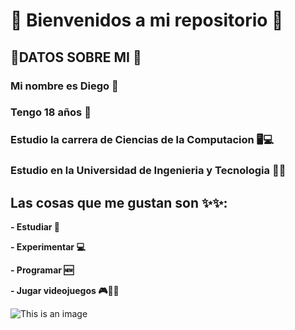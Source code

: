# 🧒​ Bienvenidos a mi repositorio ​🎲​ 
## ​🤖​DATOS SOBRE MI 👾

### Mi nombre es Diego 🧙​

### Tengo 18 años ​🧛​

### Estudio la carrera de Ciencias de la Computacion 🖥💻

### Estudio en la Universidad de Ingenieria y Tecnologia 📘📓

## Las cosas que me gustan son  ✨✨:

**- Estudiar 📱**

**- Experimentar 💻**

**- Programar 🆕**

**- Jugar videojuegos ​🎮​👦🏻​**

![This is an image](https://talently.tech/blog/wp-content/uploads/2021/07/frames-768x497.png)
